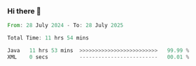 ### Hi there 👋

<!--START_SECTION:waka-->

```rust
From: 28 July 2024 - To: 28 July 2025

Total Time: 11 hrs 54 mins

Java   11 hrs 53 mins  >>>>>>>>>>>>>>>>>>>>>>>>>   99.99 %
XML    0 secs          -------------------------   00.01 %
```

<!--END_SECTION:waka-->
